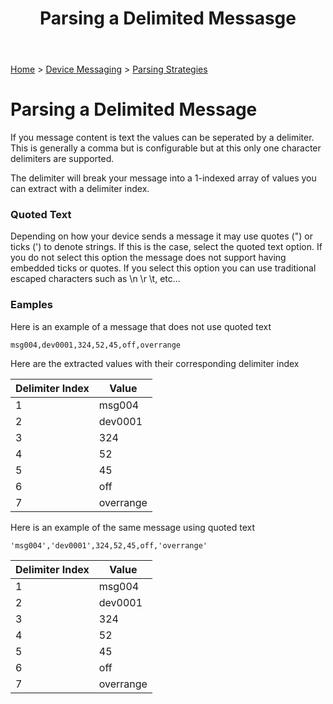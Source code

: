 ﻿---
title: Parsing a Delimited Messasge
keywords: parsers, delimited, csv, text, string, data, messaging, messages

created: 20170927
updated: 20170927
createdby: Kevin D. Wolf
updatedby: Kevin D. Wolf
---
[Home](../../Index.md) > [Device Messaging](../Index.md) > [Parsing Strategies](ParsingStrategies.md)

# Parsing a Delimited Message

If you message content is text the values can be seperated by a delimiter.  This is generally a comma but is configurable but at this only one character delimiters are supported.

The delimiter will break your message into a 1-indexed array of values you can extract with a delimiter index.

### Quoted Text

Depending on how your device sends a message it may use quotes (") or ticks (') to denote strings.  If this is the case, select the quoted text option.  If you do not select this option the message does not support having embedded ticks or quotes.  If you select this option you can use traditional escaped characters such as \n \r \t, etc...


### Eamples
Here is an example of a message that does not use quoted text

`msg004,dev0001,324,52,45,off,overrange`

Here are the extracted values with their corresponding delimiter index

| Delimiter Index | Value      |
| --------------- | ---------- |
|               1 |  msg004    |
|               2 |  dev0001   |
|               3 |  324       |
|               4 |  52        |
|               5 |  45        |
|               6 |  off       |
|               7 |  overrange |


Here is an example of the same message using quoted text

`'msg004','dev0001',324,52,45,off,'overrange'`

| Delimiter Index | Value      |
| --------------- | ---------- |
|               1 |  msg004    |
|               2 |  dev0001   |
|               3 |  324       |
|               4 |  52        |
|               5 |  45        |
|               6 |  off       |
|               7 |  overrange |


